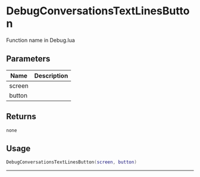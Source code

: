 # DebugConversationsTextLinesButton

Function name in Debug.lua

## Parameters

| Name   | Description |
| ------ | ----------- |
| screen |             |
| button |             |

## Returns

`none`

## Usage

```lua
DebugConversationsTextLinesButton(screen, button)
```

---
